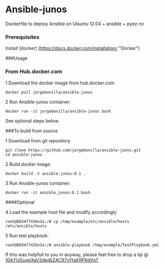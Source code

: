 # Ansible-junos
Dockerfile to deploy Ansible on Ubuntu 12.04 + ansible + pyez-nc

### Prerequisites
Install [docker] (https://docs.docker.com/installation/ "Docker")

###Usage

### From Hub.docker.com
1 Download the docker image from hub.docker.com
```
docker pull jorgebonilla/ansible-junos
```
2 Run Ansible-junos container:
```
docker run -it jorgebonilla/ansible-junos bash
```
See optional steps below.

###To build from source

1 Download from git repository
```
git clone https://github.com/jorgebonilla/ansible-junos.git
cd ansible-junos
```
2 Build docker image:
```
docker build -t ansible-junos:0.1 .
```
3 Run Ansible-junos container:
```
docker run -it ansible_junos:0.1 bash
```

####Optional 

4 Load the example host file and modify accordingly 
```
root@8834f7426e1a:/# cp /tmp/example/etc/ansible/hosts /etc/ansible/hosts
```
5 Run test playbook:
 ```
root@8834f7426e1a:/# ansible-playbook /tmp/example/TestPlaybook.yml
 ```
 
If this was helpfull to you in anyway, please feel free to drop a tip @ [1GkYUGuqgXaV2dpdkZAC97ytYaKRFKdVqT](bitcoin:1GkYUGuqgXaV2dpdkZAC97ytYaKRFKdVqT "Bitcoin Address")
